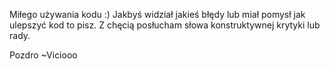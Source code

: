 Miłego używania kodu :) 
Jakbyś widział jakieś błędy lub miał pomysł jak ulepszyć kod to pisz. Z chęcią posłucham słowa konstruktywnej krytyki lub rady.

Pozdro ~Viciooo
